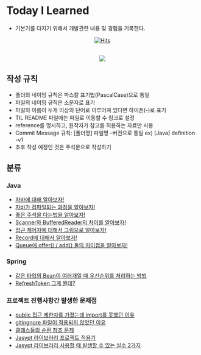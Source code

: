 # Today I Learned

- 기본기를 다지기 위해서 개발관련 내용 및 경험을 기록한다.

<div align="center">

[![Hits](https://hits.seeyoufarm.com/api/count/incr/badge.svg?url=https://github.com/junxtar/TIL/hit-counter)](https://hits.seeyoufarm.com/)

<br>
<!-- 자바  --><img src="https://img.shields.io/badge/JAVA-007396?style=flat-square&logo=JAVA&logoColor=white"/>
</div>

## 작성 규칙

- 폴더의 네이밍 규칙은 파스칼 표기법(PascalCase)으로 통일
- 파일의 네이밍 규칙은 소문자로 표기
- 파일의 이름이 두개 이상의 단어로 이루어져 있다면 하이픈(-)로 표기
- TIL README 파일에는 파일로 이동할 수 링크로 설정
- reference를 명시하고, 원작자가 참고를 허용하는 자료만 사용
- Commit Message 규칙: [폴더명] 파일명 -버전으로 통일 ex) [Java] definition -v1
- 추후 작성 예정인 것은 주석문으로 작성하기

## 분류

### Java

- [자바에 대해 알아보자!](https://github.com/junxtar/TIL/blob/main/Java/definition.md)
- [자바가 컴파일되는 과정을 알아보자!](https://github.com/junxtar/TIL/blob/main/Java/compiler.md)
- [좋은 주석을 다는법을 알아보자!](https://github.com/junxtar/TIL/blob/main/Java/comment.md)
- [Scanner와 BufferedReader의 차이를 알아보자!](https://github.com/junxtar/TIL/blob/main/Java/input.md)
- [접근 제어자에 대해서 그림으로 알아보자!](https://github.com/junxtar/TIL/blob/main/Java/accessModifier.md)
- [Record에 대해서 알아보자!](https://github.com/junxtar/TIL/blob/main/Java/record.md)
- [Queue에 offer() / add() 둘의 차이점을 알아보자!](https://github.com/junxtar/TIL/blob/main/Java/queue.md)
    <!-- Todo: main 메서드의 매개변수로 문자열 배열이 들어가는 이유를 알아보자! -->

### Spring

- [같은 타입의 Bean이 여러개일 때 우선순위를 처리하는 방법](https://github.com/junxtar/TIL/blob/main/Spring/beans.md)
- [RefreshToken 그게 뭔데?](https://github.com/junxtar/TIL/blob/main/Spring/refresh-token.md)

### 프로젝트 진행사항간 발생한 문제점

- [public 접근 제한자를 가졌는데 import를 못했던 이유](https://github.com/junxtar/TIL/blob/main/Problem/modifier.md)
- [gitingnore 파일이 적용되지 않았던 이유](https://github.com/junxtar/TIL/blob/main/Problem/gitignore.md)
- [클래스들의 순환 참조 문제](https://github.com/junxtar/TIL/blob/main/Problem/structural.md)
- [Jasypt 라이브러리 프로젝트 적용기](https://github.com/junxtar/TIL/blob/main/Problem/jasypt.md)
- [Jasypt 라이브러리 사용할 때 발생할 수 있는 실수 2가지](https://github.com/junxtar/TIL/blob/main/Problem/jasypt-mistake.md)
